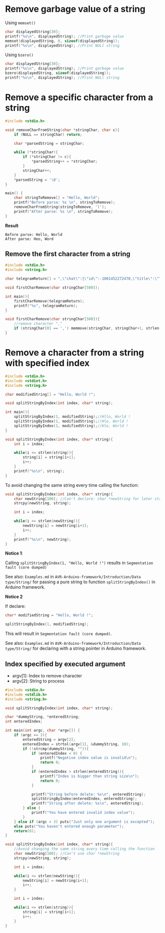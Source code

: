 # Remove garbage value of a string

Using ``memset()``

```c
char displayedString[30];
printf("%s\n", displayedString); //Print garbage value
memset(displayedString, 0, sizeof(displayedString));
printf("%s\n", displayedString); //Print NULl string
```
Using ``bzero()``

```c
char displayedString[30];
printf("%s\n", displayedString); //Print garbage value
bzero(displayedString, sizeof(displayedString));
printf("%s\n", displayedString); //Print NULl string
```

# Remove a specific character from a string

```cpp
#include <stdio.h>

void removeCharFromString(char *stringChar, char c){
    if (NULL == stringChar) return;

    char *parsedString = stringChar;

    while (*stringChar){
        if (*stringChar != c){
            *parsedString++ = *stringChar;
        }
        stringChar++;
    }
    *parsedString = '\0';
}

main() {
    char stringToRemove[] = "Hello, World";
    printf("Before parse: %s \n", stringToRemove);
	removeCharFromString(stringToRemove, 'l');
    printf("After parse: %s \n", stringToRemove);
}
```
**Result**

```
Before parse: Hello, World 
After parse: Heo, Word 
```

## Remove the first character from a string

```c
#include <stdio.h>
#include <string.h>

char telegramReturn[] = ",\"chat\":{\"id\":-1001452272470,\"title\":\"TMA lab 6 SW\",\"type\":\"supergroup\"";

void firstCharRemove(char stringChar[500]);

int main(){
	firstCharRemove(telegramReturn);
	printf("%s", telegramReturn);
}

void firstCharRemove(char stringChar[500]){
    //remove character ","
	if (stringChar[0] == ',') memmove(stringChar, stringChar+1, strlen(stringChar));
}
```

# Remove a character from a string with specified index 

```c
#include <stdio.h>
#include <stdint.h>
#include <string.h>

char modifiedString[] = "Hello, World !";

void splitStringByIndex(int index, char* string);

int main(){
	splitStringByIndex(1, modifiedString);//Hllo, World !
	splitStringByIndex(1, modifiedString);//Hlo, World !
	splitStringByIndex(1, modifiedString);//Hlo, World !
}

void splitStringByIndex(int index, char* string){
	int i = index;

	while(i <= strlen(string)){
		string[i] = string[i+1];
		i++;
	}
	printf("%s\n", string);
}
```

To avoid changing the same string every time calling the function:

```c
void splitStringByIndex(int index, char* string){
	char newString[100]; //Can't declare: char *newString for later strcpy() function
	strcpy(newString, string);

	int i = index;

	while(i <= strlen(newString)){
		newString[i] = newString[i+1];
		i++;
	}
	printf("%s\n", newString);
}
```

**Notice 1**: 

Calling ``splitStringByIndex(1, "Hello, World !")`` results in ``Segmentation fault (core dumped)``

See also: ``Examples.md`` in ``AVR-Arduino-framework/Introduction/Data type/String/`` for passing a pure string to function ``splitStringByIndex()`` in Arduino framework.

**Notice 2**

If declare:

```c
char* modifiedString = "Hello, World !";

splitStringByIndex(1, modifiedString);
```

This will result in ``Segmentation fault (core dumped)``.

See also: ``Examples.md`` in ``AVR-Arduino-framework/Introduction/Data type/String/`` for declaring with a string pointer in Arduino framework.

## Index specified by executed argument

* argv[1]: Index to remove character
* argv[2]: String to process

```c
#include <stdio.h>
#include <stdlib.h>
#include <string.h>

void splitStringByIndex(int index, char* string);

char *dummyString, *enteredString;
int enteredIndex; 

int main(int argc, char *argv[]) {
    if (argc == 3){
		enteredString = argv[2];
		enteredIndex = strtol(argv[1], &dummyString, 10);
		if (!strcmp(dummyString, "")){
			if (enteredIndex < 0) {
				printf("Negative index value is invalid\n");
				return 0;
			}
			if (enteredIndex > strlen(enteredString)){
				printf("Index is bigger than string size\n");
				return 0;
			}

			printf("String before delete: %s\n", enteredString);
			splitStringByIndex(enteredIndex, enteredString);
			printf("String after delete: %s\n", enteredString);
        } else {
			printf("You have entered invalid index value");
		}
    } else if (argc > 3) puts("Just only one argument is excepted");
    else puts("You haven't entered enough parameter");   
    return(0);
}

void splitStringByIndex(int index, char* string){
	//Avoid changing the same string every time calling the function
	char newString[100]; //Can't use char *newString
	strcpy(newString, string);

	int i = index;

	while(i <= strlen(newString)){
		newString[i] = newString[i+1];
		i++;
	}

	int i = index;

	while(i <= strlen(string)){
		string[i] = string[i+1];
		i++;
	}
}
```
